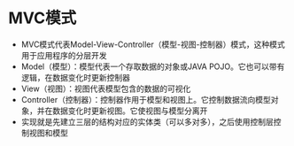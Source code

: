 # MVC模式
- MVC模式代表Model-View-Controller（模型-视图-控制器）模式，这种模式用于应用程序的分层开发
- Model（模型）：模型代表一个存取数据的对象或JAVA POJO。它也可以带有逻辑，在数据变化时更新控制器
- View（视图）：视图代表模型包含的数据的可视化
- Controller（控制器）：控制器作用于模型和视图上。它控制数据流向模型对象，并在数据变化时更新视图。它使视图与模型分离开
- 实现就是先建立三层的结构对应的实体类（可以多对多），之后使用控制层控制视图和模型